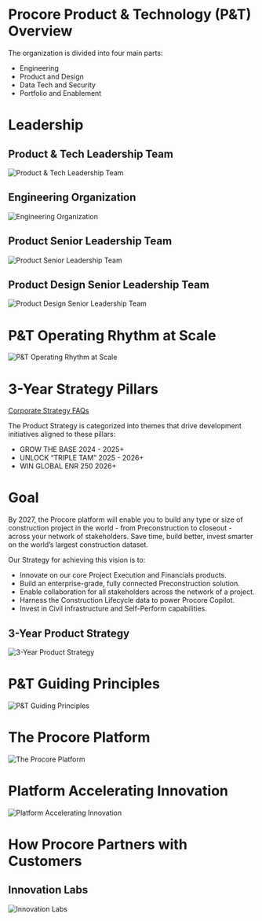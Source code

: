 # Procore Product & Technology (P&T) Overview

The organization is divided into four main parts:

- Engineering
- Product and Design
- Data Tech and Security
- Portfolio and Enablement

# Leadership

## Product & Tech Leadership Team

![Product & Tech Leadership Team](./pics/image-2.png)

## Engineering Organization

![Engineering Organization](./pics/image-1.png)

## Product Senior Leadership Team

![Product Senior Leadership Team](./pics/image-3.png)

## Product Design Senior Leadership Team

![Product Design Senior Leadership Team](./pics/image-4.png)

# P&T Operating Rhythm at Scale

![P&T Operating Rhythm at Scale](./pics/image-5.png)

# 3-Year Strategy Pillars

[Corporate Strategy FAQs](https://thecore.procore.com/pac/culture_community/culture__community/corporate_strategy_faqs)

The Product Strategy is categorized into themes that drive development initiatives aligned to these pillars:

- GROW THE BASE 2024 - 2025+
- UNLOCK “TRIPLE TAM” 2025 - 2026+
- WIN GLOBAL ENR 250 2026+

# Goal

By 2027, the Procore platform will enable you to build any type or size of construction project in the world - from Preconstruction to closeout - across your network of stakeholders. Save time, build better, invest smarter on the world’s largest construction dataset.

Our Strategy for achieving this vision is to:

- Innovate on our core Project Execution and Financials products.
- Build an enterprise-grade, fully connected Preconstruction solution.
- Enable collaboration for all stakeholders across the network of a project.
- Harness the Construction Lifecycle data to power Procore Copilot.
- Invest in Civil infrastructure and Self-Perform capabilities.

## 3-Year Product Strategy

![3-Year Product Strategy](./pics/image-6.png)

# P&T Guiding Principles

![P&T Guiding Principles](./pics/image-7.png)

# The Procore Platform

![The Procore Platform](./pics/image-8.png)

# Platform Accelerating Innovation

![Platform Accelerating Innovation](./pics/image-9.png)

# How Procore Partners with Customers

## Innovation Labs

![Innovation Labs](./pics/image-11.png)